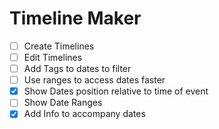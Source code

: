 # Timeline Maker

- [ ] Create Timelines
- [ ] Edit Timelines
- [ ] Add Tags to dates to filter
- [ ] Use ranges to access dates faster
- [x] Show Dates position relative to time of event
- [ ] Show Date Ranges
- [x] Add Info to accompany dates
